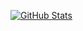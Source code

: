 [![GitHub Stats](https://github-readme-stats.vercel.app/api?username=tonghoangvu&show_icons=true)](https://github.com/tonghoangvu)
